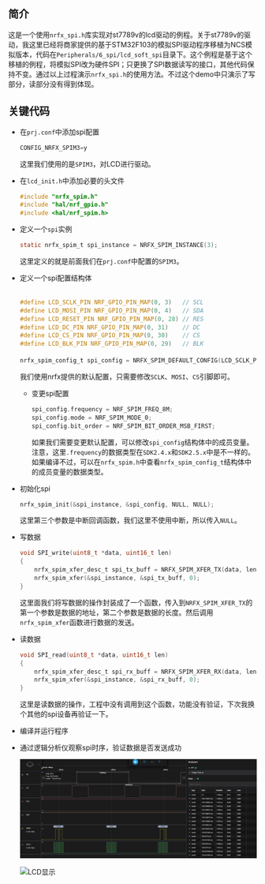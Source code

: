## 简介
这是一个使用`nrfx_spi.h`库实现对st7789v的lcd驱动的例程。关于st7789v的驱动，我这里已经将商家提供的基于STM32F103的模拟SPI驱动程序移植为NCS模拟版本，代码在`Peripherals/6_spi/lcd_soft_spi`目录下。这个例程是基于这个移植的例程，将模拟SPI改为硬件SPI；只更换了SPI数据读写的接口，其他代码保持不变。通过以上过程演示`nrfx_spi.h`的使用方法。不过这个demo中只演示了写部分，读部分没有得到体现。

## 关键代码
* 在`prj.conf`中添加spi配置
    ```c
    CONFIG_NRFX_SPIM3=y 
    ```
    这里我们使用的是`SPIM3`，对LCD进行驱动。

* 在`lcd_init.h`中添加必要的头文件
    ```c
    #include "nrfx_spim.h"
    #include "hal/nrf_gpio.h"
    #include <hal/nrf_spim.h>
    ```

* 定义一个`spi`实例
    ```c
    static nrfx_spim_t spi_instance = NRFX_SPIM_INSTANCE(3);
    ```
    这里定义的就是前面我们在`prj.conf`中配置的`SPIM3`。

* 定义一个spi配置结构体
    ```c

    #define LCD_SCLK_PIN NRF_GPIO_PIN_MAP(0, 3)   // SCL
    #define LCD_MOSI_PIN NRF_GPIO_PIN_MAP(0, 4)   // SDA
    #define LCD_RESET_PIN NRF_GPIO_PIN_MAP(0, 28) // RES
    #define LCD_DC_PIN NRF_GPIO_PIN_MAP(0, 31)    // DC
    #define LCD_CS_PIN NRF_GPIO_PIN_MAP(0, 30)    // CS
    #define LCD_BLK_PIN NRF_GPIO_PIN_MAP(0, 29)   // BLK

    nrfx_spim_config_t spi_config = NRFX_SPIM_DEFAULT_CONFIG(LCD_SCLK_PIN, LCD_MOSI_PIN, NRF_SPIM_PIN_NOT_CONNECTED, LCD_CS_PIN);
    ```
    我们使用nrfx提供的默认配置，只需要修改`SCLK`、`MOSI`、`CS`引脚即可。

    * 变更spi配置
        ```c
        spi_config.frequency = NRF_SPIM_FREQ_8M;
        spi_config.mode = NRF_SPIM_MODE_0;
        spi_config.bit_order = NRF_SPIM_BIT_ORDER_MSB_FIRST;
        ```
        如果我们需要变更默认配置，可以修改`spi_config`结构体中的成员变量。注意，这里`.frequency`的数据类型在`SDK2.4.x`和`SDK2.5.x`中是不一样的。如果编译不过，可以在`nrfx_spim.h`中查看`nrfx_spim_config_t`结构体中的成员变量的数据类型。

* 初始化spi
    ```c
    nrfx_spim_init(&spi_instance, &spi_config, NULL, NULL);
    ```
    这里第三个参数是中断回调函数，我们这里不使用中断，所以传入`NULL`。

* 写数据
    ```c
    void SPI_write(uint8_t *data, uint16_t len)
    {
        nrfx_spim_xfer_desc_t spi_tx_buff = NRFX_SPIM_XFER_TX(data, len);
        nrfx_spim_xfer(&spi_instance, &spi_tx_buff, 0);
    }
    ```
    这里面我们将写数据的操作封装成了一个函数，传入到`NRFX_SPIM_XFER_TX`的第一个参数是数据的地址，第二个参数是数据的长度。然后调用`nrfx_spim_xfer`函数进行数据的发送。

* 读数据
    ```c
    void SPI_read(uint8_t *data, uint16_t len)
    {
        nrfx_spim_xfer_desc_t spi_rx_buff = NRFX_SPIM_XFER_RX(data, len);
        nrfx_spim_xfer(&spi_instance, &spi_rx_buff, 0);
    }
    ```
    这里是读数据的操作，工程中没有调用到这个函数，功能没有验证，下次我换个其他的spi设备再验证一下。

* 编译并运行程序
* 通过逻辑分析仪观察spi时序，验证数据是否发送成功
    
    ![spi时序](img/signal.png)

    ![LCD显示](img/a.gif)